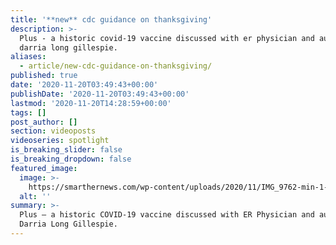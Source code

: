 ```yaml
---
title: '**new** cdc guidance on thanksgiving'
description: >-
  Plus - a historic covid-19 vaccine discussed with er physician and author dr.
  darria long gillespie.
aliases:
  - article/new-cdc-guidance-on-thanksgiving/
published: true
date: '2020-11-20T03:49:43+00:00'
publishDate: '2020-11-20T03:49:43+00:00'
lastmod: '2020-11-20T14:28:59+00:00'
tags: []
post_author: []
section: videoposts
videoseries: spotlight
is_breaking_slider: false
is_breaking_dropdown: false
featured_image:
  image: >-
    https://smarthernews.com/wp-content/uploads/2020/11/IMG_9762-min-1-764x1024.jpg
  alt: ''
summary: >-
  Plus – a historic COVID-19 vaccine discussed with ER Physician and author Dr.
  Darria Long Gillespie.
---
```

